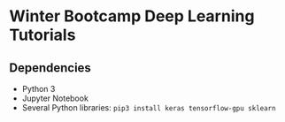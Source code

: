 # Winter Bootcamp Deep Learning Tutorials

## Dependencies
* Python 3
* Jupyter Notebook
* Several Python libraries: `pip3 install keras tensorflow-gpu sklearn`